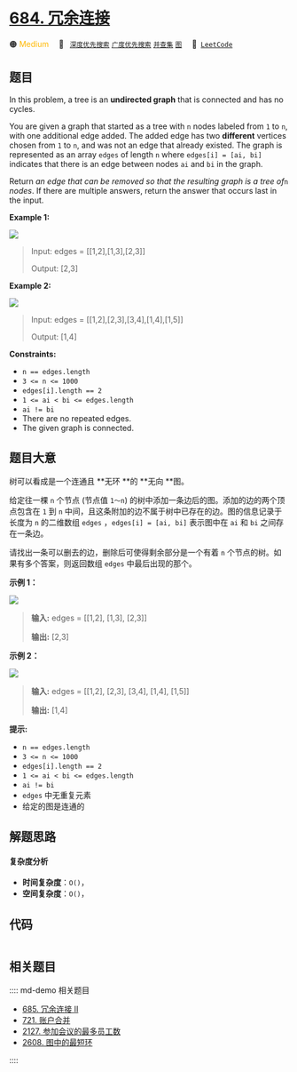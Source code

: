 # [684. 冗余连接](https://leetcode.com/problems/redundant-connection)

🟠 <font color=#ffb800>Medium</font>&emsp; 🔖&ensp; [`深度优先搜索`](/leetcode/outline/tag/depth-first-search.md) [`广度优先搜索`](/leetcode/outline/tag/breadth-first-search.md) [`并查集`](/leetcode/outline/tag/union-find.md) [`图`](/leetcode/outline/tag/graph.md)&emsp; 🔗&ensp;[`LeetCode`](https://leetcode.com/problems/redundant-connection)


## 题目

In this problem, a tree is an **undirected graph** that is connected and has
no cycles.

You are given a graph that started as a tree with `n` nodes labeled from `1`
to `n`, with one additional edge added. The added edge has two **different**
vertices chosen from `1` to `n`, and was not an edge that already existed. The
graph is represented as an array `edges` of length `n` where `edges[i] = [ai,
bi]` indicates that there is an edge between nodes `ai` and `bi` in the graph.

Return _an edge that can be removed so that the resulting graph is a tree
of_`n` _nodes_. If there are multiple answers, return the answer that occurs
last in the input.



**Example 1:**

![](https://assets.leetcode.com/uploads/2021/05/02/reduntant1-1-graph.jpg)

> Input: edges = [[1,2],[1,3],[2,3]]
> 
> Output: [2,3]

**Example 2:**

![](https://assets.leetcode.com/uploads/2021/05/02/reduntant1-2-graph.jpg)

> Input: edges = [[1,2],[2,3],[3,4],[1,4],[1,5]]
> 
> Output: [1,4]

**Constraints:**

  * `n == edges.length`
  * `3 <= n <= 1000`
  * `edges[i].length == 2`
  * `1 <= ai < bi <= edges.length`
  * `ai != bi`
  * There are no repeated edges.
  * The given graph is connected.


## 题目大意

树可以看成是一个连通且 **无环  **的 **无向  **图。

给定往一棵 `n` 个节点 (节点值 `1～n`) 的树中添加一条边后的图。添加的边的两个顶点包含在 `1` 到 `n`
中间，且这条附加的边不属于树中已存在的边。图的信息记录于长度为 `n` 的二维数组 `edges` ，`edges[i] = [ai, bi]` 表示图中在
`ai` 和 `bi` 之间存在一条边。

请找出一条可以删去的边，删除后可使得剩余部分是一个有着 `n` 个节点的树。如果有多个答案，则返回数组 `edges` 中最后出现的那个。



**示例 1：**

![](https://pic.leetcode-cn.com/1626676174-hOEVUL-image.png)

> 
> 
> 
> 
> 
> **输入:** edges = [[1,2], [1,3], [2,3]]
> 
> **输出:** [2,3]
> 
> 

**示例 2：**

![](https://pic.leetcode-cn.com/1626676179-kGxcmu-image.png)

> 
> 
> 
> 
> 
> **输入:** edges = [[1,2], [2,3], [3,4], [1,4], [1,5]]
> 
> **输出:** [1,4]
> 
> 



**提示:**

  * `n == edges.length`
  * `3 <= n <= 1000`
  * `edges[i].length == 2`
  * `1 <= ai < bi <= edges.length`
  * `ai != bi`
  * `edges` 中无重复元素
  * 给定的图是连通的 


## 解题思路

#### 复杂度分析

- **时间复杂度**：`O()`，
- **空间复杂度**：`O()`，

## 代码

```javascript

```

## 相关题目

:::: md-demo 相关题目
- [685. 冗余连接 II](https://leetcode.com/problems/redundant-connection-ii)
- [721. 账户合并](https://leetcode.com/problems/accounts-merge)
- [2127. 参加会议的最多员工数](https://leetcode.com/problems/maximum-employees-to-be-invited-to-a-meeting)
- [2608. 图中的最短环](https://leetcode.com/problems/shortest-cycle-in-a-graph)

::::
